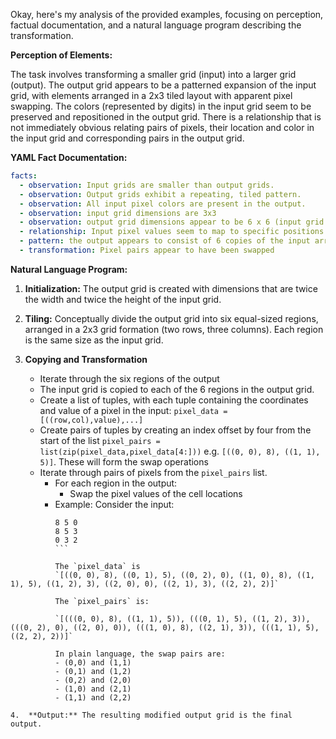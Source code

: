Okay, here's my analysis of the provided examples, focusing on perception, factual documentation, and a natural language program describing the transformation.

**Perception of Elements:**

The task involves transforming a smaller grid (input) into a larger grid (output). The output grid appears to be a patterned expansion of the input grid, with elements arranged in a 2x3 tiled layout with apparent pixel swapping. The colors (represented by digits) in the input grid seem to be preserved and repositioned in the output grid. There is a relationship that is not immediately obvious relating pairs of pixels, their location and color in the input grid and corresponding pairs in the output grid.

**YAML Fact Documentation:**


```yaml
facts:
  - observation: Input grids are smaller than output grids.
  - observation: Output grids exhibit a repeating, tiled pattern.
  - observation: All input pixel colors are present in the output.
  - observation: input grid dimensions are 3x3
  - observation: output grid dimensions appear to be 6 x 6 (input grid dimensions doubled)
  - relationship: Input pixel values seem to map to specific positions in the output grid but with some swaps of pixels.
  - pattern: the output appears to consist of 6 copies of the input arranged in a 2 x 3 tiled pattern
  - transformation: Pixel pairs appear to have been swapped
```


**Natural Language Program:**

1.  **Initialization:** The output grid is created with dimensions that are twice the width and twice the height of the input grid.

2.  **Tiling:** Conceptually divide the output grid into six equal-sized regions, arranged in a 2x3 grid formation (two rows, three columns). Each region is the same size as the input grid.

3. **Copying and Transformation**
    - Iterate through the six regions of the output
    - The input grid is copied to each of the 6 regions in the output grid.
    - Create a list of tuples, with each tuple containing the coordinates and value of a pixel in the input: `pixel_data = [((row,col),value),...]`
    - Create pairs of tuples by creating an index offset by four from the start of the list `pixel_pairs = list(zip(pixel_data,pixel_data[4:]))` e.g. `[((0, 0), 8), ((1, 1), 5)]`. These will form the swap operations
    - Iterate through pairs of pixels from the `pixel_pairs` list.
        -   For each region in the output:
            - Swap the pixel values of the cell locations
        - Example:
          Consider the input:
          
```
          8 5 0
          8 5 3
          0 3 2
          ```

          The `pixel_data` is
          `[((0, 0), 8), ((0, 1), 5), ((0, 2), 0), ((1, 0), 8), ((1, 1), 5), ((1, 2), 3), ((2, 0), 0), ((2, 1), 3), ((2, 2), 2)]`

          The `pixel_pairs` is:

          `[(((0, 0), 8), ((1, 1), 5)), (((0, 1), 5), ((1, 2), 3)), (((0, 2), 0), ((2, 0), 0)), (((1, 0), 8), ((2, 1), 3)), (((1, 1), 5), ((2, 2), 2))]`

          In plain language, the swap pairs are:
          - (0,0) and (1,1)
          - (0,1) and (1,2)
          - (0,2) and (2,0)
          - (1,0) and (2,1)
          - (1,1) and (2,2)

4.  **Output:** The resulting modified output grid is the final output.
